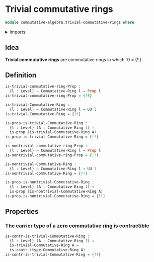 # Trivial commutative rings

```agda
module commutative-algebra.trivial-commutative-rings where
```

<details><summary>Imports</summary>

```agda
open import commutative-algebra.commutative-rings

open import foundation.contractible-types
open import foundation.negation
open import foundation.propositions
open import foundation.sets
open import foundation.universe-levels

open import ring-theory.trivial-rings
```

</details>

## Idea

**Trivial commutative rings** are commutative rings in which `0 = {!!}

## Definition

```agda
is-trivial-commutative-ring-Prop :
  {l : Level} → Commutative-Ring l → Prop l
is-trivial-commutative-ring-Prop = {!!}

is-trivial-Commutative-Ring :
  {l : Level} → Commutative-Ring l → UU l
is-trivial-Commutative-Ring = {!!}

is-prop-is-trivial-Commutative-Ring :
  {l : Level} (A : Commutative-Ring l) →
  is-prop (is-trivial-Commutative-Ring A)
is-prop-is-trivial-Commutative-Ring = {!!}

is-nontrivial-commutative-ring-Prop :
  {l : Level} → Commutative-Ring l → Prop l
is-nontrivial-commutative-ring-Prop = {!!}

is-nontrivial-Commutative-Ring :
  {l : Level} → Commutative-Ring l → UU l
is-nontrivial-Commutative-Ring = {!!}

is-prop-is-nontrivial-Commutative-Ring :
  {l : Level} (A : Commutative-Ring l) →
  is-prop (is-nontrivial-Commutative-Ring A)
is-prop-is-nontrivial-Commutative-Ring = {!!}
```

## Properties

### The carrier type of a zero commutative ring is contractible

```agda
is-contr-is-trivial-Commutative-Ring :
  {l : Level} (A : Commutative-Ring l) →
  is-trivial-Commutative-Ring A →
  is-contr (type-Commutative-Ring A)
is-contr-is-trivial-Commutative-Ring = {!!}
```
